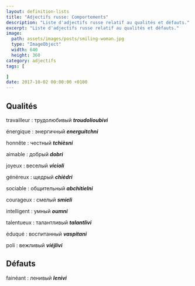 ```yaml
---
layout: definition-lists
title: "Adjectifs russe: Comportements"
description: "Liste d'adjectifs russe relatif au qualités et défauts."
excerpt: "Liste d'adjectifs russe relatif au qualités et défauts."
image:
  path: assets/images/posts/smiling-woman.jpg
  type: "ImageObject"
  width: 640
  height: 360
category: adjectifs
tags: [

]
date: 2017-10-02 00:00:00 +0100
---
```


## Qualités

travailleur
: трудолюбивый
*__troudolioubivi__*

énergique
: энергичный
*__energuitchni__*

honnête
: честный
*__tchièsni__*

aimable
: добрый
*__dobri__*

joyeux
: веселый
*__vicioli__*

généreux
: щедрый
*__chièdri__*

sociable
: общительный
*__abchitielni__*

courageux
: смелый
*__smieli__*

intelligent
: умный
*__oumni__*

talentueux
: талантливый
*__talantlivi__*

éduqué
: воспитанный
*__vaspitani__*

poli
: вежливый
*__viéjlivi__*


## Défauts

fainéant
: ленивый
*__lenivi__*
